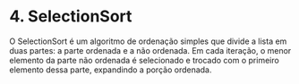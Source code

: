 # 4. SelectionSort

O SelectionSort é um algoritmo de ordenação simples que divide a lista em duas partes: a parte ordenada e a não ordenada. Em cada iteração, o menor elemento da parte não ordenada é selecionado e trocado com o primeiro elemento dessa parte, expandindo a porção ordenada.